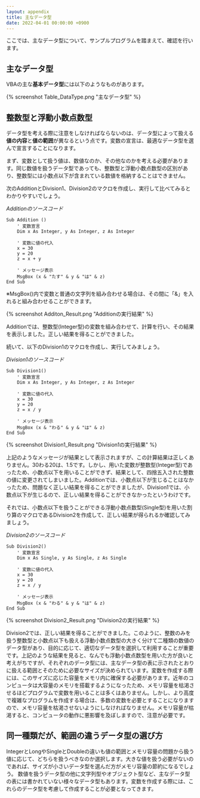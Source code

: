 ```yaml
---
layout: appendix
title: 主なデータ型
date: 2022-04-01 00:00:00 +0900
---
```


ここでは、主なデータ型について、サンプルプログラムを踏まえて、確認を行います。

主なデータ型
----------------

VBAの主な**基本データ型**には以下のようなものがあります。

{% screenshot Table_DataType.png "主なデータ型" %}

整数型と浮動小数点数型
----------------

データ型を考える際に注意をしなければならないのは、データ型によって扱える**値の内容**と**値の範囲**が異なるという点です。変数の宣言は、最適なデータ型を選んで宣言することになります。

まず、変数として扱う値は、数値なのか、その他なのかを考える必要があります。同じ数値を扱うデータ型であっても、整数型と浮動小数点数型の区別があり、整数型には小数点以下が含まれている数値を格納することはできません。

次のAdditionとDivision1、Division2のマクロを作成し、実行して比べてみるとわかりやすいでしょう。

*Additionのソースコード*

    Sub Addition ()
        ' 変数宣言
        Dim x As Integer, y As Integer, z As Integer
        
        ' 変数に値の代入
        x = 30
        y = 20
        z = x + y
        
        ' メッセージ表示
        MsgBox (x & "たす" & y & "は" & z)
    End Sub


※MsgBox()内で変数と普通の文字列を組み合わせる場合は、その間に「&」を入れると組み合わせることができます。

{% screenshot Additon_Result.png "Additionの実行結果" %}

Additionでは、整数型(Integer型)の変数を組み合わせて、計算を行い、その結果を表示しました。正しい結果を得ることができました。

続いて、以下のDivision1のマクロを作成し、実行してみましょう。

*Division1のソースコード*

    Sub Division1()
        ' 変数宣言
        Dim x As Integer, y As Integer, z As Integer
        
        ' 変数に値の代入
        x = 30
        y = 20
        z = x / y
        
        ' メッセージ表示
        MsgBox (x & "わる" & y & "は" & z)
    End Sub

{% screenshot Division1_Result.png "Division1の実行結果" %}

上記のようなメッセージが結果として表示されますが、この計算結果は正しくありません。30わる20は、1.5です。しかし、用いた変数が整数型(Integer型)であったため、小数点以下を用いることができず、結果として、四捨五入された整数の値に変更されてしまいました。Additionでは、小数点以下が生じることはなかったため、問題なく正しい結果を得ることができましたが、Division1では、小数点以下が生じるので、正しい結果を得ることができなかったというわけです。

それでは、小数点以下を扱うことができる浮動小数点数型(Single型)を用いた割り算のマクロであるDivision2を作成して、正しい結果が得られるか確認してみましょう。

*Division2のソースコード*

    Sub Division2()
        ' 変数宣言
        Dim x As Single, y As Single, z As Single
        
        ' 変数に値の代入
        x = 30
        y = 20
        z = x / y
        
        ' メッセージ表示
        MsgBox (x & "わる" & y & "は" & z)
    End Sub

{% screenshot Division2_Result.png "Division2の実行結果" %}

Division2では、正しい結果を得ることができました。このように、整数のみを扱う整数型と小数点以下も扱える浮動小数点数型の大きく分けて二種類の数値のデータ型があり、目的に応じて、適切なデータ型を選択して利用することが重要です。上記のような結果を見ると、なんでも浮動小数点数型を用いた方が良いと考えがちですが、それぞれのデータ型には、主なデータ型の表に示されたとおりに扱える範囲とそのために必要なサイズが決められています。変数を作成する際には、このサイズに応じた容量をメモリ内に確保する必要があります。近年のコンピュータは大容量のメモリを搭載するようになったため、メモリ容量を枯渇させるほどプログラムで変数を用いることは多くはありません。しかし、より高度で複雑なプログラムを作成する場合は、多数の変数を必要とすることになりますので、メモリ容量を枯渇させないようにしなければなりません。メモリ容量が枯渇すると、コンピュータの動作に悪影響を及ぼしますので、注意が必要です。

同一種類だが、範囲の違うデータ型の選び方
----------------

IntegerとLongやSingleとDoubleの違いも値の範囲とメモリ容量の問題から扱う値に応じて、どちらを扱うべきなのか選択します。大きな値を扱う必要がないのであれば、サイズが小さいデータ型を選んだ方がメモリ容量の節約になるでしょう。
数値を扱うデータ型の他に文字列型やオブジェクト型など、主なデータ型の表には書かれていない様々なデータ型もあります。変数を作成する際には、これらのデータ型を考慮して作成することが必要となってきます。










